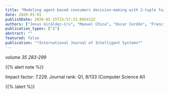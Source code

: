 ```yaml
---
title: "Modeling agent-based consumers decision-making with 2-tuple fuzzy linguistic perceptions"
date: 2020-01-01
publishDate: 2020-05-15T15:57:23.095412Z
authors: ["Jesus Giráldez-Cru", "Manuel Chica", "Oscar Cordón", "Francisco Herrera"]
publication_types: ["2"]
abstract: ""
featured: false
publication: "*International Journal of Intelligent Systems*"
---
```



_volume 35 283-299_


{{% alert note %}}

Impact factor: 7.229. Journal rank: Q1, 8/133 (Computer Science AI)

{{% /alert %}}

